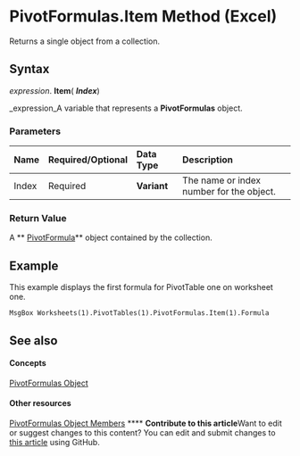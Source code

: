
# PivotFormulas.Item Method (Excel)

Returns a single object from a collection.


## Syntax

 _expression_. **Item**( **_Index_**)

 _expression_A variable that represents a  **PivotFormulas** object.


### Parameters



|**Name**|**Required/Optional**|**Data Type**|**Description**|
|:-----|:-----|:-----|:-----|
|Index|Required| **Variant**|The name or index number for the object.|

### Return Value

A  ** [PivotFormula](2955dad6-d686-1a83-ab56-76a00272c7e2.md)** object contained by the collection.


## Example

This example displays the first formula for PivotTable one on worksheet one.


```
MsgBox Worksheets(1).PivotTables(1).PivotFormulas.Item(1).Formula
```


## See also


#### Concepts


 [PivotFormulas Object](7139a4bd-f103-7190-004f-7f2261a4391f.md)
#### Other resources


 [PivotFormulas Object Members](662a2151-3c35-b3fd-b786-5ee0ed7aefd2.md)
****   **Contribute to this article**Want to edit or suggest changes to this content? You can edit and submit changes to  [this article](https://github.com/jhershey00/VBA_Excel_Test/OpenXMLCon/articles/023f5702-9e18-f5d1-82b8-2603a98eb0b2.md) using GitHub.

